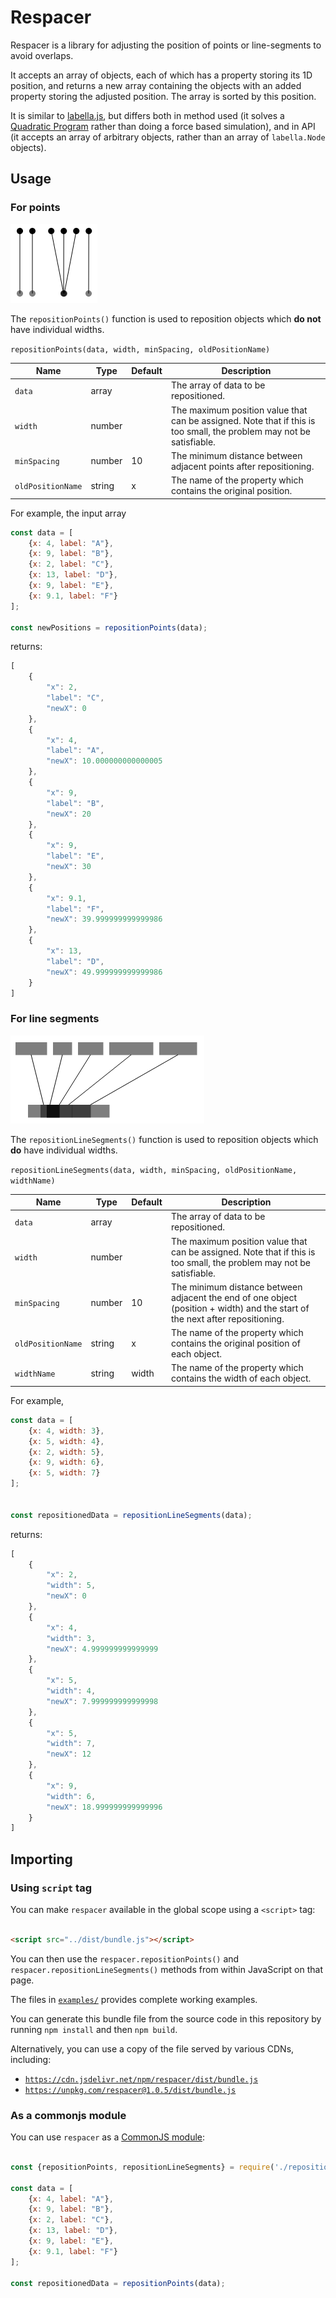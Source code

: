 # Respacer

Respacer is a library for adjusting the position of points or line-segments to avoid overlaps.

It accepts an array of objects, each of which has a property storing its 1D position, and returns a new array containing
the objects with an added property storing the adjusted position.
The array is sorted by this position.

It is similar to [labella.js](https://github.com/twitter/labella.js), but differs both in method used (it solves
a [Quadratic Program](https://en.wikipedia.org/wiki/Quadratic_programming) rather than doing a force based simulation),
and in API (it accepts an array of arbitrary objects, rather than an array of `labella.Node` objects).


## Usage

### For points

[![](./img/points.png)](./examples/points.html)

The `repositionPoints()` function is used to reposition objects which **do not** have individual widths.

`repositionPoints(data, width, minSpacing, oldPositionName)`

| Name              | Type   | Default | Description                                                                                                          |
| ----------------- | ------ | ------- | -------------------------------------------------------------------------------------------------------------------- |
| `data`            | array  |         | The array of data to be repositioned.                                                                                |
| `width`           | number |         | The maximum position value that can be assigned. Note that if this is too small, the problem may not be satisfiable. |
| `minSpacing`      | number | 10      | The minimum distance between adjacent points after repositioning.                                                    |
| `oldPositionName` | string | x       | The name of the property which contains the original position.                                                       |                                    
For example, the input array

```javascript
const data = [
    {x: 4, label: "A"},
    {x: 9, label: "B"},
    {x: 2, label: "C"},
    {x: 13, label: "D"},
    {x: 9, label: "E"},
    {x: 9.1, label: "F"}
];

const newPositions = repositionPoints(data);
```

returns:

```javascript
[
    {
        "x": 2,
        "label": "C",
        "newX": 0
    },
    {
        "x": 4,
        "label": "A",
        "newX": 10.000000000000005
    },
    {
        "x": 9,
        "label": "B",
        "newX": 20
    },
    {
        "x": 9,
        "label": "E",
        "newX": 30
    },
    {
        "x": 9.1,
        "label": "F",
        "newX": 39.999999999999986
    },
    {
        "x": 13,
        "label": "D",
        "newX": 49.999999999999986
    }
]
```

### For line segments

[![](./img/rectangles.png)](./examples/rectangles.html)



The `repositionLineSegments()` function is used to reposition objects which **do** have individual widths.

`repositionLineSegments(data, width, minSpacing, oldPositionName, widthName)`

| Name              | Type   | Default | Description                                                                                                                   |
| ----------------- | ------ | ------- | ----------------------------------------------------------------------------------------------------------------------------- |
| `data`            | array  |         | The array of data to be repositioned.                                                                                         |
| `width`           | number |         | The maximum position value that can be assigned. Note that if this is too small, the problem may not be satisfiable.          |
| `minSpacing`      | number | 10      | The minimum distance between adjacent the end of one object (position + width) and the start of the next after repositioning. |
| `oldPositionName` | string | x       | The name of the property which contains the original position of each object.                                                 |
| `widthName`       | string | width   | The name of the property which contains the width of each object.                                                             |

For example,

```javascript
const data = [
    {x: 4, width: 3},
    {x: 5, width: 4},
    {x: 2, width: 5},
    {x: 9, width: 6},
    {x: 5, width: 7}
];


const repositionedData = repositionLineSegments(data);
```

returns:

```javascript
[
    {
        "x": 2,
        "width": 5,
        "newX": 0
    },
    {
        "x": 4,
        "width": 3,
        "newX": 4.999999999999999
    },
    {
        "x": 5,
        "width": 4,
        "newX": 7.999999999999998
    },
    {
        "x": 5,
        "width": 7,
        "newX": 12
    },
    {
        "x": 9,
        "width": 6,
        "newX": 18.999999999999996
    }
]
```



## Importing

### Using `script` tag

You can make `respacer` available in the global scope using a `<script>` tag:

```html

<script src="../dist/bundle.js"></script>
```

You can then use the `respacer.repositionPoints()` and `respacer.repositionLineSegments()` methods from within
JavaScript on that page.

The files in [`examples/`](./examples) provides complete working examples.

You can generate this bundle file from the source code in this repository by running `npm install` and then `npm build`.

Alternatively, you can use a copy of the file served by various CDNs, including:

* [`https://cdn.jsdelivr.net/npm/respacer/dist/bundle.js`](https://cdn.jsdelivr.net/npm/respacer/build/bundle.js)
* [`https://unpkg.com/respacer@1.0.5/dist/bundle.js`](https://unpkg.com/respacer@1.0.5/build/bundle.js)


### As a commonjs module

You can use `respacer` as a [CommonJS module](https://en.wikipedia.org/wiki/CommonJS):

```javascript

const {repositionPoints, repositionLineSegments} = require('./reposition');

const data = [
    {x: 4, label: "A"},
    {x: 9, label: "B"},
    {x: 2, label: "C"},
    {x: 13, label: "D"},
    {x: 9, label: "E"},
    {x: 9.1, label: "F"}
];

const repositionedData = repositionPoints(data);
```
